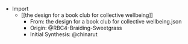 - Import
    - [[the design for a book club for collective wellbeing]]
        - From: the design for a book club for collective wellbeing.json
        - Origin: @RBC4-Braiding-Sweetgrass
        - Initial Synthesis: @chinarut
